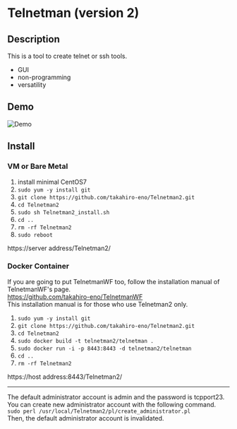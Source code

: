 Telnetman (version 2)
====

## Description
This is a tool to create telnet or ssh tools.
- GUI
- non-programming
- versatility

## Demo
![Demo](https://github.com/takahiro-eno/Telnetman2/blob/demo/Telnetman_demo.gif)

## Install
### VM or Bare Metal
1. install minimal CentOS7
1. `sudo yum -y install git`
1. `git clone https://github.com/takahiro-eno/Telnetman2.git`
1. `cd Telnetman2`
1. `sudo sh Telnetman2_install.sh`
1. `cd ..`
1. `rm -rf Telnetman2`
1. `sudo reboot`

https&#58;//server address/Telnetman2/

### Docker Container
If you are going to put TelnetmanWF too, follow the installation manual of TelnetmanWF's page.  
https://github.com/takahiro-eno/TelnetmanWF  
This installation manual is for those who use Telnetman2 only.

1. `sudo yum -y install git`
1. `git clone https://github.com/takahiro-eno/Telnetman2.git`
1. `cd Telnetman2`
1. `sudo docker build -t telnetman2/telnetman .`
1. `sudo docker run -i -p 8443:8443 -d telnetman2/telnetman`
1. `cd ..`
1. `rm -rf Telnetman2`

https&#58;//host address:8443/Telnetman2/

---
The default administrator account is admin and the password is tcpport23.  
You can create new administrator account with the following command.  
`sudo perl /usr/local/Telnetman2/pl/create_administrator.pl`  
Then, the default administrator account is invalidated.
